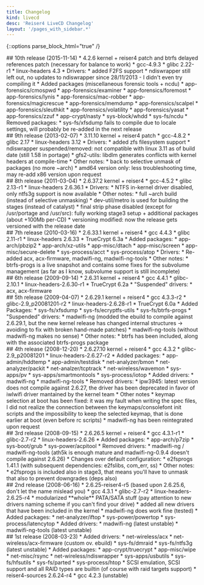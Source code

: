 ```yaml
---
title: Changelog
kind: livecd
desc: 'Reiser4 LiveCD Changelog'
layout: '/pages_with_sidebar.*'
---
```


{::options parse_block_html="true" /}

<article>
## 10th release (2015-11-14)
* 4.2.6 kernel + reiser4 patch and btrfs delayed references patch (necessary for balance to work)
* gcc-4.9.3
* glibc 2.22-r1
* linux-headers 4.3
* Drivers:
    * added F2FS support
    * ndiswrapper still left out, no updates to ndiswrapper since 28/11/2013 - I didn't even try compiling it
* Added packages (miscellaneous forensic tools + ncdu)
    * app-forensics/cmospwd
    * app-forensics/examiner
    * app-forensics/foremost
    * app-forensics/lynis
    * app-forensics/mac-robber
    * app-forensics/magicrescue
    * app-forensics/memdump
    * app-forensics/scalpel
    * app-forensics/sleuthkit
    * app-forensics/volatility
    * app-forensics/yasat
    * app-forensics/zzuf
    * app-crypt/nasty
    * sys-block/whdd
    * sys-fs/ncdu
* Removed packages:
    * sys-fs/xfsdump fails to compile due to locale settings, will probably be re-added in the next release
</article>

<article>
## 9th release (2013-02-07)
* 3.11.10 kernel + reiser4 patch
* gcc-4.8.2
* glibc 2.17
* linux-headers 3.12
* Drivers:
    * added zfs filesystem support
    * ndiswrapper suspended/removed: not compatible with linux 3.11 as of build date (still 1.58 in portage)
    * gfs2-utils: libdlm generates conflicts with kernel headers at compile-time
* Other notes:
    * back to selective unmask of packages (no more ~arch)
	* amd64 version only: less troubleshooting time, may re-add x86 version upon request
</article>

<article>
## 8th release (2011-03-04)
* 2.6.37.2 kernel + reiser4
* gcc-4.5.2
* glibc 2.13-r1
* linux-headers 2.6.36.1
* Drivers:
    * NTFS in-kernel driver disabled, only ntfs3g support is now available
* Other notes:
    * full ~arch build (instead of selective unmasking)
    * dev-util/metro is used for building the stages (instead of catalyst)
    * final strip phase disabled (except for /usr/portage and /usr/src): fully working stage3 setup + additional packages (about +100Mb per-CD)
    * versioning modified: now the release gets versioned with the release date
</article>

<article>
## 7th release (2010-03-16)
* 2.6.33.1 kernel + reiser4
* gcc 4.4.3
* glibc 2.11-r1
* linux-headers 2.6.33
* TrueCrypt 6.3a
* Added packages:
    * app-arch/pbzip2
    * app-arch/xz-utils
    * app-misc/dtach
    * app-misc/screen
    * app-misc/secure-delete
    * sys-process/acct
    * sys-process/atop
* Drivers:
    * Re-added acx, acx-firmware, madwifi-ng, madwifi-ng-tools
* Other notes:
    * btrfs-progs is a live snapshot and contains some fixes for the subvolume management (as far as I know, subvolume support is still incomplete)
</article>

<article>
## 6th release (2009-09-14)
* 2.6.31 kernel + reiser4
* gcc 4.4.1
* glibc-2.10.1
* linux-headers-2.6.30-r1
* TrueCrypt 6.2a
* "Suspended" drivers:
    * acx, acx-firmware
</article>

<article>
## 5th release (2009-04-07)
* 2.6.29.1 kernel + reiser4
* gcc 4.3.3-r2
* glibc-2.9_p20081201-r2
* linux-headers-2.6.28-r1
* TrueCrypt 6.0a
* Added Packages:
    * sys-fs/xfsdump
    * sys-fs/ecryptfs-utils
    * sys-fs/btrfs-progs
* "Suspended" drivers:
    * madwifi-ng (modded the ebuild to compile against 2.6.29.1, but the new kernel release has changed internal structures -> avoiding to fix with broken hand-made patches)
    * madwifi-ng-tools (without madwifi-ng makes no sense)
* Other notes:
    * btrfs has been included, along with the associated btrfs-progs package
</article>

<article>
## 4th release (2008-12-20)
* 2.6.27.10 kernel + reiser4
* gcc 4.3.2
* glibc-2.9_p20081201
* linux-headers-2.6.27-r2
* Added packages:
    * app-admin/hddtemp
    * app-admin/testdisk
    * net-analyzer/bmon
    * net-analyzer/packit
    * net-analzer/tcptrack
    * net-wireless/wavemon
    * sys-apps/pv
    * sys-apps/smartmontools
    * sys-process/iotop
* Added drivers:
    * madwifi-ng
    * madwifi-ng-tools
* Removed drivers:
    * ipw3945: latest version does not compile against 2.6.27, the driver has been deprecated in favor of iwlwifi driver mantained by the kernel team
* Other notes
    * keymap selection at boot has been fixed: it was my fault when writing the spec files, I did not realize the connection between the keymaps/consolefont init scripts and the impossibility to keep the selected keymap, that is done earlier at boot (even before rc scripts)
    * madwifi-ng has been reintegrated upon request
</article>

<article>
## 3rd release (2008-09-15)
* 2.6.26.5 kernel + reiser4
* gcc 4.3.1-r1
* glibc-2.7-r2
* linux-headers-2.6.26
* Added packages:
    * app-arch/p7zip
    * sys-boot/grub
    * sys-power/acpitool
* Removed drivers:
    * madwifi-ng / madwifi-ng-tools (ath5k is enough mature and madwifi-ng-0.9.4 doesn't compile against 2.6.26)
* Changes over default configuration:
    * e2fsprogs 1.41.1 (with subsequent dependencies: e2fslibs, com_err, ss)
* Other notes:
    * e2fsprogs is included also in stage3, that means you'll have to unmask that also to prevent downgrades (deps also)
</article>

<article>
## 2nd release (2008-06-16)
* 2.6.25-reiser4-r5 (based upon 2.6.25.6, don't let the name mislead you)
* gcc 4.3.1
* glibc-2.7-r2
* linux-headers-2.6.25-r4
* modularized **whole** PATA/SATA stuff (pay attention to new drivers naming scheme if you can't find your drive)
* added all new drivers that have been included in the kernel
* madwifi-ng does work fine (tested)
* Added packages:
    * net-analyzer/iftop
    * sys-power/powertop
    * sys-process/latencytop
* Added drivers:
    * madwifi-ng (latest unstable)
    * madwifi-ng-tools (latest unstable)
</article>

<article>
## 1st release (2008-03-23)
* Added drivers:
    * net-wireless/acx
    * net-wireless/acx-firmware (custom ov. ebuild)
    * sys-fs/dmraid
    * sys-fs/ntfs3g (latest unstable)
* Added packages:
    * app-crypt/truecrypt
    * app-misc/wipe
    * net-misc/rsync
    * net-wireless/ndiswrapper
    * sys-apps/usbutils
    * sys-fs/hfsutils
    * sys-fs/parted
    * sys-process/htop
* SCSI emulation, SCSI support and all RAID types are builtin (of course with raid targets support)
* reiser4-sources 2.6.24-r4
* gcc 4.2.3 (unstable)
</article>
